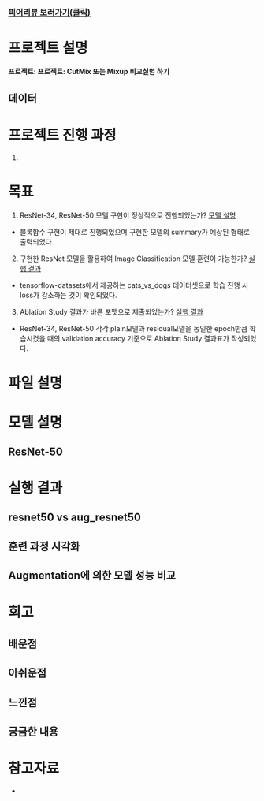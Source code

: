 ### [피어리뷰 보러가기(클릭)](PRT.md)

# 프로젝트 설명
**프로젝트: 프로젝트: CutMix 또는 Mixup 비교실험 하기**


## 데이터

# 프로젝트 진행 과정
1. 

# 목표
1.  ResNet-34, ResNet-50 모델 구현이 정상적으로 진행되었는가? [모델 설명](#모델-설명)
- 블록함수 구현이 제대로 진행되었으며 구현한 모델의 summary가 예상된 형태로 출력되었다.

2. 구현한 ResNet 모델을 활용하여 Image Classification 모델 훈련이 가능한가? [실행 결과](#cat-vs-dogs)
- tensorflow-datasets에서 제공하는 cats_vs_dogs 데이터셋으로 학습 진행 시 loss가 감소하는 것이 확인되었다.

3. Ablation Study 결과가 바른 포맷으로 제출되었는가? [실행 결과](#plain-vs-residual)

- ResNet-34, ResNet-50 각각 plain모델과 residual모델을 동일한 epoch만큼 학습시켰을 때의 validation accuracy 기준으로 Ablation Study 결과표가 작성되었다.

# 파일 설명

# 모델 설명
## ResNet-50

# 실행 결과

## resnet50 vs aug_resnet50

## 훈련 과정 시각화

## Augmentation에 의한 모델 성능 비교


# 회고


## 배운점


## 아쉬운점


## 느낀점


## 궁금한 내용



# 참고자료

* 